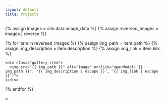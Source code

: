 ```yaml
---
layout: default
title: Projects
---
```


<div class="gallery-container">
  {% assign images = site.data.image_data %}
  {% assign reversed_images = images | reverse %}

  {% for item in reversed_images %}
    {% assign img_path = item.path %}
    {% assign img_description = item.description %}
    {% assign img_link = item.link %}

    <div class="gallery-item">
      <img src="{{ img_path }}" alt="Image" onclick="openModal('{{ img_path }}', '{{ img_description | escape }}', '{{ img_link | escape }}')">
    </div>
  {% endfor %}
</div>

<!-- Fullscreen Modal -->
<div id="imageModal">
  <span onclick="closeModal()" id="closeModal">&times;</span>
  <div id="modalContent">
    <img id="modalImage">
    <div id="modalDescription"></div>
    <div id="modalLink"></div>
  </div>
</div>

<script>
function openModal(src, desc, link) {
    var modal = document.getElementById("imageModal");
    var modalImg = document.getElementById("modalImage");
    var modalDesc = document.getElementById("modalDescription");
    var modalLink = document.getElementById("modalLink");

    modal.style.display = "block";
    modalImg.src = src;
    modalDesc.textContent = desc || "No description available.";
    modalLink.innerHTML = link || ""; // Use innerHTML to allow HTML content
}

function closeModal() {
    var modal = document.getElementById("imageModal");
    modal.style.display = "none";
}

// Close the modal when clicking outside the image
document.getElementById("imageModal").addEventListener('click', function(event) {
    if (event.target === this) {
        closeModal();
    }
});
</script>